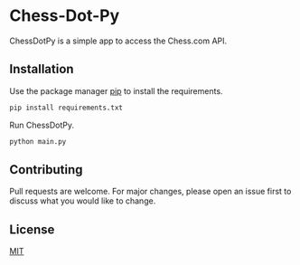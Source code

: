 # Chess-Dot-Py

ChessDotPy is a simple app to access the Chess.com API.

## Installation

Use the package manager [pip](https://pip.pypa.io/en/stable/) to install the requirements.

```bash
pip install requirements.txt
```

Run ChessDotPy.

```bash
python main.py
```

## Contributing

Pull requests are welcome. For major changes, please open an issue first to discuss what you would like to change.

## License

[MIT](https://choosealicense.com/licenses/mit/)
